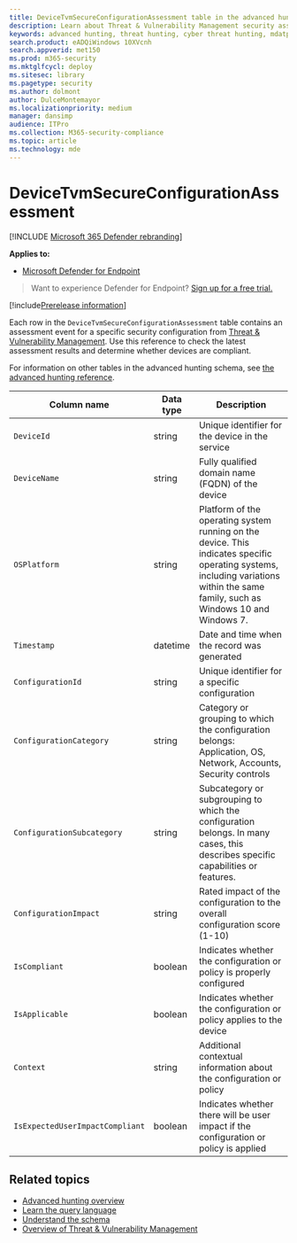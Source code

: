 ```yaml
---
title: DeviceTvmSecureConfigurationAssessment table in the advanced hunting schema
description: Learn about Threat & Vulnerability Management security assessment events in the DeviceTvmSecureConfigurationAssessment table of the Advanced hunting schema. These events provide device information as well as security configuration details, impact, and compliance information.
keywords: advanced hunting, threat hunting, cyber threat hunting, mdatp, microsoft defender atp, wdatp search, query, telemetry, schema reference, kusto, table, column, data type, description, threat & vulnerability management, TVM, device management, security configuration, DeviceTvmSecureConfigurationAssessment
search.product: eADQiWindows 10XVcnh
search.appverid: met150
ms.prod: m365-security
ms.mktglfcycl: deploy
ms.sitesec: library
ms.pagetype: security
ms.author: dolmont
author: DulceMontemayor
ms.localizationpriority: medium
manager: dansimp
audience: ITPro
ms.collection: M365-security-compliance
ms.topic: article
ms.technology: mde
---
```


# DeviceTvmSecureConfigurationAssessment 

[!INCLUDE [Microsoft 365 Defender rebranding](../../includes/microsoft-defender.md)]


**Applies to:**

- [Microsoft Defender for Endpoint](https://go.microsoft.com/fwlink/?linkid=2154037)

>Want to experience Defender for Endpoint? [Sign up for a free trial.](https://www.microsoft.com/WindowsForBusiness/windows-atp?ocid=docs-wdatp-advancedhuntingref-abovefoldlink)

[!include[Prerelease information](../../includes/prerelease.md)]

Each row in the `DeviceTvmSecureConfigurationAssessment` table contains an assessment event for a specific security configuration from [Threat & Vulnerability Management](next-gen-threat-and-vuln-mgt.md). Use this reference to check the latest assessment results and determine whether devices are compliant.

For information on other tables in the advanced hunting schema, see [the advanced hunting reference](advanced-hunting-reference.md).

| Column name | Data type | Description |
|-------------|-----------|-------------|
| `DeviceId` | string | Unique identifier for the device in the service |
| `DeviceName` | string | Fully qualified domain name (FQDN) of the device |
| `OSPlatform` | string | Platform of the operating system running on the device. This indicates specific operating systems, including variations within the same family, such as Windows 10 and Windows 7.|
| `Timestamp` | datetime |Date and time when the record was generated |
| `ConfigurationId` | string | Unique identifier for a specific configuration |
| `ConfigurationCategory` | string | Category or grouping to which the configuration belongs: Application, OS, Network, Accounts, Security controls |
| `ConfigurationSubcategory` | string |Subcategory or subgrouping to which the configuration belongs. In many cases, this describes specific capabilities or features. |
| `ConfigurationImpact` | string | Rated impact of the configuration to the overall configuration score (1-10) |
| `IsCompliant` | boolean | Indicates whether the configuration or policy is properly configured |
| `IsApplicable` | boolean | Indicates whether the configuration or policy applies to the device |
| `Context`	| string | Additional contextual information about the configuration or policy |
| `IsExpectedUserImpactCompliant` | boolean | Indicates whether there will be user impact if the configuration or policy is applied |

## Related topics

- [Advanced hunting overview](advanced-hunting-overview.md)
- [Learn the query language](advanced-hunting-query-language.md)
- [Understand the schema](advanced-hunting-schema-reference.md)
- [Overview of Threat & Vulnerability Management](next-gen-threat-and-vuln-mgt.md)